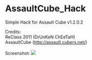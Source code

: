 # AssaultCube_Hack
Simple Hack for Assault Cube v1.2.0.2

Credits: <br>
ReClass 2011 (DrUnKeN ChEeTaH) <br>
AssaultCube (http://assault.cubers.net/) <br>
<br>
Screenshot:
<img src="http://i.imgur.com/PxanSHK.jpg"></img>
